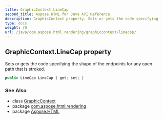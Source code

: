 ```yaml
---
title: GraphicContext.LineCap
second_title: Aspose.HTML for Java API Reference
description: GraphicContext property. Sets or gets the code specifying the shape of the endpoints for any open path that is stroked
type: docs
weight: 70
url: /java/com.aspose.html.rendering/graphiccontext/linecap/
---
```

## GraphicContext.LineCap property

Sets or gets the code specifying the shape of the endpoints for any open path that is stroked.

```java
public LineCap LineCap { get; set; }
```

### See Also

* class [GraphicContext](../)
* package [com.aspose.html.rendering](../../graphiccontext/)
* package [Aspose.HTML](../../../)
